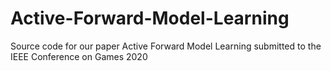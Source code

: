 # Active-Forward-Model-Learning
Source code for our paper Active Forward Model Learning submitted to the IEEE Conference on Games 2020
